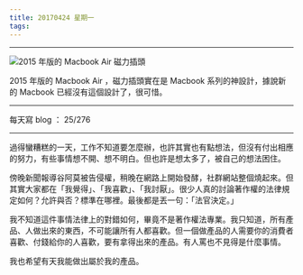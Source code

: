 ```yaml
---
title: 20170424 星期一
tags:
---
```

---

![2015 年版的 Macbook Air 磁力插頭](https://c1.staticflickr.com/3/2846/33882049020_61d93378db.jpg)

2015 年版的 Macbook Air ，磁力插頭實在是 Macbook 系列的神設計，據說新的 Macbook 已經沒有這個設計了，很可惜。

---

每天寫 blog ： 25/276

---

過得蠻糟糕的一天，工作不知道要怎麼辦，也許其實也有點想法，但沒有付出相應的努力，有些事情想不開、想不明白。但也許是想太多了，被自己的想法困住。

傍晚新聞報導谷阿莫被告侵權，稍晚在網路上開始發酵，社群網站整個燒起來。但其實大家都在「我覺得」、「我喜歡」、「我討厭」。很少人真的討論著作權的法律規定如何？允許與否？標準在哪裡。最後都是丟一句：「法官決定。」

我不知道這件事情法律上的對錯如何，畢竟不是著作權法專業。我只知道，所有產品、人做出來的東西，不可能讓所有人都喜歡。但一個做產品的人需要你的消費者喜歡、付錢給你的人喜歡，要有拿得出來的產品。有人罵也不見得是什麼事情。

我也希望有天我能做出屬於我的產品。
